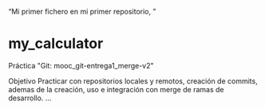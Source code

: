 “Mi primer fichero en mi primer repositorio, <nombre apellidos>”

# my_calculator
Práctica "Git: mooc_git-entrega1_merge-v2"

Objetivo
Practicar con repositorios locales y remotos, creación de commits, ademas de la creación, uso e
integración con merge de ramas de desarrollo.
...

